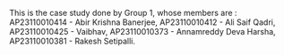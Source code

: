 This is the case study done by Group 1, whose members are : AP23110010414 - Abir Krishna Banerjee, AP23110010412 - Ali Saif Qadri, AP23110010425 - Vaibhav, AP23110010373 - Annamreddy Deva Harsha, AP23110010381 - Rakesh Setipalli.
